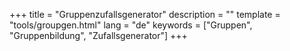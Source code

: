 +++
title = "Gruppenzufallsgenerator"
description = ""
template = "tools/groupgen.html"
lang = "de"
keywords = ["Gruppen", "Gruppenbildung", "Zufallsgenerator"]
+++
